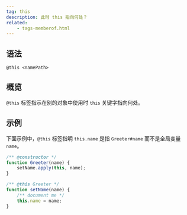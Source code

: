 ```yaml
---
tag: this
description: 此时 this 指向何处？
related:
    - tags-memberof.html
---
```


## 语法

`@this <namePath>`

## 概览

`@this` 标签指示在别的对象中使用时 `this` 关键字指向何处。

## 示例

下面示例中，`@this` 标签指明 `this.name` 是指 `Greeter#name` 而不是全局变量 `name`。

```js
/** @constructor */
function Greeter(name) {
    setName.apply(this, name);
}

/** @this Greeter */
function setName(name) {
    /** document me */
    this.name = name;
}
```
